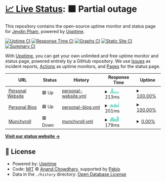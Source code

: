 # [📈 Live Status](https://Jeydin21.github.io/status): <!--live status--> **🟧 Partial outage**

This repository contains the open-source uptime monitor and status page for [Jeydin Pham](j21.dev), powered by [Upptime](https://github.com/upptime/upptime).

[![Uptime CI](https://github.com/Jeydin21/status/workflows/Uptime%20CI/badge.svg)](https://github.com/Jeydin21/status/actions?query=workflow%3A%22Uptime+CI%22)
[![Response Time CI](https://github.com/Jeydin21/status/workflows/Response%20Time%20CI/badge.svg)](https://github.com/Jeydin21/status/actions?query=workflow%3A%22Response+Time+CI%22)
[![Graphs CI](https://github.com/Jeydin21/status/workflows/Graphs%20CI/badge.svg)](https://github.com/Jeydin21/status/actions?query=workflow%3A%22Graphs+CI%22)
[![Static Site CI](https://github.com/Jeydin21/status/workflows/Static%20Site%20CI/badge.svg)](https://github.com/Jeydin21/status/actions?query=workflow%3A%22Static+Site+CI%22)
[![Summary CI](https://github.com/Jeydin21/status/workflows/Summary%20CI/badge.svg)](https://github.com/Jeydin21/status/actions?query=workflow%3A%22Summary+CI%22)

With [Upptime](https://upptime.js.org), you can get your own unlimited and free uptime monitor and status page, powered entirely by a GitHub repository. We use [Issues](https://github.com/Jeydin21/status/issues) as incident reports, [Actions](https://github.com/Jeydin21/status/actions) as uptime monitors, and [Pages](https://Jeydin21.github.io/status) for the status page.

<!--start: status pages-->
<!-- This summary is generated by Upptime (https://github.com/upptime/upptime) -->
<!-- Do not edit this manually, your changes will be overwritten -->
<!-- prettier-ignore -->
| URL | Status | History | Response Time | Uptime |
| --- | ------ | ------- | ------------- | ------ |
| <img alt="" src="https://icons.duckduckgo.com/ip3/j21.dev.ico" height="13"> [Personal Website](https://j21.dev) | 🟩 Up | [personal-website.yml](https://github.com/Jeydin21/status/commits/HEAD/history/personal-website.yml) | <details><summary><img alt="Response time graph" src="./graphs/personal-website/response-time-week.png" height="20"> 213ms</summary><br><a href="https://status.j21.dev/history/personal-website"><img alt="Response time 148" src="https://img.shields.io/endpoint?url=https%3A%2F%2Fraw.githubusercontent.com%2FJeydin21%2Fstatus%2FHEAD%2Fapi%2Fpersonal-website%2Fresponse-time.json"></a><br><a href="https://status.j21.dev/history/personal-website"><img alt="24-hour response time 259" src="https://img.shields.io/endpoint?url=https%3A%2F%2Fraw.githubusercontent.com%2FJeydin21%2Fstatus%2FHEAD%2Fapi%2Fpersonal-website%2Fresponse-time-day.json"></a><br><a href="https://status.j21.dev/history/personal-website"><img alt="7-day response time 213" src="https://img.shields.io/endpoint?url=https%3A%2F%2Fraw.githubusercontent.com%2FJeydin21%2Fstatus%2FHEAD%2Fapi%2Fpersonal-website%2Fresponse-time-week.json"></a><br><a href="https://status.j21.dev/history/personal-website"><img alt="30-day response time 165" src="https://img.shields.io/endpoint?url=https%3A%2F%2Fraw.githubusercontent.com%2FJeydin21%2Fstatus%2FHEAD%2Fapi%2Fpersonal-website%2Fresponse-time-month.json"></a><br><a href="https://status.j21.dev/history/personal-website"><img alt="1-year response time 148" src="https://img.shields.io/endpoint?url=https%3A%2F%2Fraw.githubusercontent.com%2FJeydin21%2Fstatus%2FHEAD%2Fapi%2Fpersonal-website%2Fresponse-time-year.json"></a></details> | <details><summary><a href="https://status.j21.dev/history/personal-website">100.00%</a></summary><a href="https://status.j21.dev/history/personal-website"><img alt="All-time uptime 95.60%" src="https://img.shields.io/endpoint?url=https%3A%2F%2Fraw.githubusercontent.com%2FJeydin21%2Fstatus%2FHEAD%2Fapi%2Fpersonal-website%2Fuptime.json"></a><br><a href="https://status.j21.dev/history/personal-website"><img alt="24-hour uptime 100.00%" src="https://img.shields.io/endpoint?url=https%3A%2F%2Fraw.githubusercontent.com%2FJeydin21%2Fstatus%2FHEAD%2Fapi%2Fpersonal-website%2Fuptime-day.json"></a><br><a href="https://status.j21.dev/history/personal-website"><img alt="7-day uptime 100.00%" src="https://img.shields.io/endpoint?url=https%3A%2F%2Fraw.githubusercontent.com%2FJeydin21%2Fstatus%2FHEAD%2Fapi%2Fpersonal-website%2Fuptime-week.json"></a><br><a href="https://status.j21.dev/history/personal-website"><img alt="30-day uptime 100.00%" src="https://img.shields.io/endpoint?url=https%3A%2F%2Fraw.githubusercontent.com%2FJeydin21%2Fstatus%2FHEAD%2Fapi%2Fpersonal-website%2Fuptime-month.json"></a><br><a href="https://status.j21.dev/history/personal-website"><img alt="1-year uptime 95.60%" src="https://img.shields.io/endpoint?url=https%3A%2F%2Fraw.githubusercontent.com%2FJeydin21%2Fstatus%2FHEAD%2Fapi%2Fpersonal-website%2Fuptime-year.json"></a></details>
| <img alt="" src="https://icons.duckduckgo.com/ip3/blog.j21.dev.ico" height="13"> [Personal Blog](https://blog.j21.dev) | 🟩 Up | [personal-blog.yml](https://github.com/Jeydin21/status/commits/HEAD/history/personal-blog.yml) | <details><summary><img alt="Response time graph" src="./graphs/personal-blog/response-time-week.png" height="20"> 201ms</summary><br><a href="https://status.j21.dev/history/personal-blog"><img alt="Response time 256" src="https://img.shields.io/endpoint?url=https%3A%2F%2Fraw.githubusercontent.com%2FJeydin21%2Fstatus%2FHEAD%2Fapi%2Fpersonal-blog%2Fresponse-time.json"></a><br><a href="https://status.j21.dev/history/personal-blog"><img alt="24-hour response time 257" src="https://img.shields.io/endpoint?url=https%3A%2F%2Fraw.githubusercontent.com%2FJeydin21%2Fstatus%2FHEAD%2Fapi%2Fpersonal-blog%2Fresponse-time-day.json"></a><br><a href="https://status.j21.dev/history/personal-blog"><img alt="7-day response time 201" src="https://img.shields.io/endpoint?url=https%3A%2F%2Fraw.githubusercontent.com%2FJeydin21%2Fstatus%2FHEAD%2Fapi%2Fpersonal-blog%2Fresponse-time-week.json"></a><br><a href="https://status.j21.dev/history/personal-blog"><img alt="30-day response time 340" src="https://img.shields.io/endpoint?url=https%3A%2F%2Fraw.githubusercontent.com%2FJeydin21%2Fstatus%2FHEAD%2Fapi%2Fpersonal-blog%2Fresponse-time-month.json"></a><br><a href="https://status.j21.dev/history/personal-blog"><img alt="1-year response time 256" src="https://img.shields.io/endpoint?url=https%3A%2F%2Fraw.githubusercontent.com%2FJeydin21%2Fstatus%2FHEAD%2Fapi%2Fpersonal-blog%2Fresponse-time-year.json"></a></details> | <details><summary><a href="https://status.j21.dev/history/personal-blog">100.00%</a></summary><a href="https://status.j21.dev/history/personal-blog"><img alt="All-time uptime 95.60%" src="https://img.shields.io/endpoint?url=https%3A%2F%2Fraw.githubusercontent.com%2FJeydin21%2Fstatus%2FHEAD%2Fapi%2Fpersonal-blog%2Fuptime.json"></a><br><a href="https://status.j21.dev/history/personal-blog"><img alt="24-hour uptime 100.00%" src="https://img.shields.io/endpoint?url=https%3A%2F%2Fraw.githubusercontent.com%2FJeydin21%2Fstatus%2FHEAD%2Fapi%2Fpersonal-blog%2Fuptime-day.json"></a><br><a href="https://status.j21.dev/history/personal-blog"><img alt="7-day uptime 100.00%" src="https://img.shields.io/endpoint?url=https%3A%2F%2Fraw.githubusercontent.com%2FJeydin21%2Fstatus%2FHEAD%2Fapi%2Fpersonal-blog%2Fuptime-week.json"></a><br><a href="https://status.j21.dev/history/personal-blog"><img alt="30-day uptime 100.00%" src="https://img.shields.io/endpoint?url=https%3A%2F%2Fraw.githubusercontent.com%2FJeydin21%2Fstatus%2FHEAD%2Fapi%2Fpersonal-blog%2Fuptime-month.json"></a><br><a href="https://status.j21.dev/history/personal-blog"><img alt="1-year uptime 95.60%" src="https://img.shields.io/endpoint?url=https%3A%2F%2Fraw.githubusercontent.com%2FJeydin21%2Fstatus%2FHEAD%2Fapi%2Fpersonal-blog%2Fuptime-year.json"></a></details>
| <img alt="" src="https://icons.duckduckgo.com/ip3/anime.j21.dev.ico" height="13"> [Munchyroll](https://anime.j21.dev) | 🟥 Down | [munchyroll.yml](https://github.com/Jeydin21/status/commits/HEAD/history/munchyroll.yml) | <details><summary><img alt="Response time graph" src="./graphs/munchyroll/response-time-week.png" height="20"> 179ms</summary><br><a href="https://status.j21.dev/history/munchyroll"><img alt="Response time 185" src="https://img.shields.io/endpoint?url=https%3A%2F%2Fraw.githubusercontent.com%2FJeydin21%2Fstatus%2FHEAD%2Fapi%2Fmunchyroll%2Fresponse-time.json"></a><br><a href="https://status.j21.dev/history/munchyroll"><img alt="24-hour response time 208" src="https://img.shields.io/endpoint?url=https%3A%2F%2Fraw.githubusercontent.com%2FJeydin21%2Fstatus%2FHEAD%2Fapi%2Fmunchyroll%2Fresponse-time-day.json"></a><br><a href="https://status.j21.dev/history/munchyroll"><img alt="7-day response time 179" src="https://img.shields.io/endpoint?url=https%3A%2F%2Fraw.githubusercontent.com%2FJeydin21%2Fstatus%2FHEAD%2Fapi%2Fmunchyroll%2Fresponse-time-week.json"></a><br><a href="https://status.j21.dev/history/munchyroll"><img alt="30-day response time 149" src="https://img.shields.io/endpoint?url=https%3A%2F%2Fraw.githubusercontent.com%2FJeydin21%2Fstatus%2FHEAD%2Fapi%2Fmunchyroll%2Fresponse-time-month.json"></a><br><a href="https://status.j21.dev/history/munchyroll"><img alt="1-year response time 185" src="https://img.shields.io/endpoint?url=https%3A%2F%2Fraw.githubusercontent.com%2FJeydin21%2Fstatus%2FHEAD%2Fapi%2Fmunchyroll%2Fresponse-time-year.json"></a></details> | <details><summary><a href="https://status.j21.dev/history/munchyroll">0.00%</a></summary><a href="https://status.j21.dev/history/munchyroll"><img alt="All-time uptime 68.75%" src="https://img.shields.io/endpoint?url=https%3A%2F%2Fraw.githubusercontent.com%2FJeydin21%2Fstatus%2FHEAD%2Fapi%2Fmunchyroll%2Fuptime.json"></a><br><a href="https://status.j21.dev/history/munchyroll"><img alt="24-hour uptime 0.00%" src="https://img.shields.io/endpoint?url=https%3A%2F%2Fraw.githubusercontent.com%2FJeydin21%2Fstatus%2FHEAD%2Fapi%2Fmunchyroll%2Fuptime-day.json"></a><br><a href="https://status.j21.dev/history/munchyroll"><img alt="7-day uptime 0.00%" src="https://img.shields.io/endpoint?url=https%3A%2F%2Fraw.githubusercontent.com%2FJeydin21%2Fstatus%2FHEAD%2Fapi%2Fmunchyroll%2Fuptime-week.json"></a><br><a href="https://status.j21.dev/history/munchyroll"><img alt="30-day uptime 1.38%" src="https://img.shields.io/endpoint?url=https%3A%2F%2Fraw.githubusercontent.com%2FJeydin21%2Fstatus%2FHEAD%2Fapi%2Fmunchyroll%2Fuptime-month.json"></a><br><a href="https://status.j21.dev/history/munchyroll"><img alt="1-year uptime 68.75%" src="https://img.shields.io/endpoint?url=https%3A%2F%2Fraw.githubusercontent.com%2FJeydin21%2Fstatus%2FHEAD%2Fapi%2Fmunchyroll%2Fuptime-year.json"></a></details>

<!--end: status pages-->

[**Visit our status website →**](https://Jeydin21.github.io/status)

## 📄 License

- Powered by: [Upptime](https://github.com/upptime/upptime)
- Code: [MIT](./LICENSE) © [Anand Chowdhary](https://anandchowdhary.com), supported by [Pabio](https://pabio.com)
- Data in the `./history` directory: [Open Database License](https://opendatacommons.org/licenses/odbl/1-0/)
